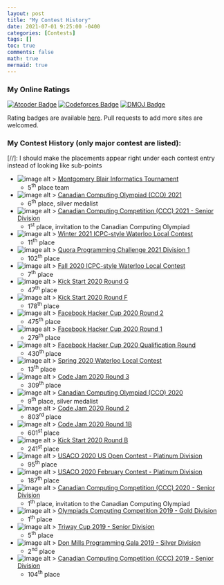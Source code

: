 ```yaml
---
layout: post
title: "My Contest History"
date: 2021-07-01 9:25:00 -0400
categories: [Contests]
tags: []
toc: true
comments: false
math: true
mermaid: true
---
```


### My Online Ratings
[![Atcoder Badge](https://rating-badges.herokuapp.com/Atcoder/crackersamdjam)](https://atcoder.jp/users/crackersamdjam)
[![Codeforces Badge](https://rating-badges.herokuapp.com/Codeforces/crackersamdjam)](https://codeforces.com/profile/crackersamdjam)
[![DMOJ Badge](https://rating-badges.herokuapp.com/DMOJ/crackersamdjam)](https://www.dmoj.ca/user/crackersamdjam)

Rating badges are available [here](https://github.com/crackersamdjam/Rating-Badges). Pull requests to add more sites are welcomed.


### My Contest History (only major contest are listed):

[//]: I should make the placements appear right under each contest entry instead of looking like sub-points
<!--
- ![image alt >](/assets/img/content/contest-history/.png) []()
  - 1<sup>th</sup> place
-->

- ![image alt >](/assets/img/content/contest-history/mbit.png) [Montgomery Blair Informatics Tournament](https://mbit.mbhs.edu/archive/2021s/)
  - 5<sup>th</sup> place team
- ![image alt >](/assets/img/content/contest-history/cemc.png) [Canadian Computing Olympiad (CCO) 2021](https://cemc.uwaterloo.ca/contests/past_contests/2021/2021CCOResults.pdf)
  - 6<sup>th</sup> place, silver medalist
- ![image alt >](/assets/img/content/contest-history/cemc.png) [Canadian Computing Competition (CCC) 2021 - Senior Division](https://cemc.uwaterloo.ca/contests/past_contests/2021/2021CCCResults.pdf)
  - 1<sup>st</sup> place, invitation to the Canadian Computing Olympiad
- ![image alt >](/assets/img/content/contest-history/icpc.png) [Winter 2021 ICPC-style Waterloo Local Contest](http://acm.student.cs.uwaterloo.ca/~acm00/210207score.html)
  - 11<sup>th</sup> place
- ![image alt >](/assets/img/content/contest-history/quora.jpg) [Quora Programming Challenge 2021 Division 1](https://docs.google.com/spreadsheets/d/1xVzryOFrhq7G9YpePcstexg8owvQPyev7EOXogdaI2c/edit#gid=0&range=A102)
  - 102<sup>th</sup> place
- ![image alt >](/assets/img/content/contest-history/icpc.png) [Fall 2020 ICPC-style Waterloo Local Contest](http://acm.student.cs.uwaterloo.ca/~acm00/201024score.html)
  - 7<sup>th</sup> place
- ![image alt >](/assets/img/content/contest-history/google.png) [Kick Start 2020 Round G](https://codingcompetitions.withgoogle.com/kickstart/round/00000000001a0069)
  - 47<sup>th</sup> place
- ![image alt >](/assets/img/content/contest-history/google.png) [Kick Start 2020 Round F](https://codingcompetitions.withgoogle.com/kickstart/round/000000000019ff48)
  - 178<sup>th</sup> place
- ![image alt >](/assets/img/content/contest-history/facebook.png) [Facebook Hacker Cup 2020 Round 2](https://www.facebook.com/codingcompetitions/hacker-cup/2020/round-2/scoreboard)
  - 475<sup>th</sup> place
- ![image alt >](/assets/img/content/contest-history/facebook.png) [Facebook Hacker Cup 2020 Round 1](https://www.facebook.com/codingcompetitions/hacker-cup/2020/round-1/scoreboard)
  - 279<sup>th</sup> place
- ![image alt >](/assets/img/content/contest-history/facebook.png) [Facebook Hacker Cup 2020 Qualification Round
](https://www.facebook.com/codingcompetitions/hacker-cup/2020/qualification-round/scoreboard)
  - 430<sup>th</sup> place
- ![image alt >](/assets/img/content/contest-history/icpc.png) [Spring 2020 Waterloo Local Contest](http://acm.student.cs.uwaterloo.ca/~acm00/200725score.html)
  - 13<sup>th</sup> place
- ![image alt >](/assets/img/content/contest-history/google.png) [Code Jam 2020 Round 3](https://codingcompetitions.withgoogle.com/codejam/round/000000000019ff7e)
  - 309<sup>th</sup> place
- ![image alt >](/assets/img/content/contest-history/cemc.png) [Canadian Computing Olympiad (CCO) 2020](https://cemc.uwaterloo.ca/contests/past_contests/2020/2020CCOResults.pdf)
  - 9<sup>th</sup> place, silver medalist
- ![image alt >](/assets/img/content/contest-history/google.png) [Code Jam 2020 Round 2](https://codingcompetitions.withgoogle.com/codejam/round/000000000019ffb9)
  - 803<sup>rd</sup> place
- ![image alt >](/assets/img/content/contest-history/google.png) [Code Jam 2020 Round 1B](https://codingcompetitions.withgoogle.com/codejam/round/000000000019fef2)
  - 601<sup>st</sup> place
- ![image alt >](/assets/img/content/contest-history/google.png) [Kick Start 2020 Round B](https://codingcompetitions.withgoogle.com/kickstart/round/000000000019ffc8)
  - 241<sup>st</sup> place
- ![image alt >](/assets/img/content/contest-history/usaco.png) [USACO 2020 US Open Contest - Platinum Division](http://www.usaco.org/index.php?page=open20results)
  - 95<sup>th</sup> place
- ![image alt >](/assets/img/content/contest-history/usaco.png) [USACO 2020 February Contest - Platinum Division](http://www.usaco.org/index.php?page=feb20results)
  - 187<sup>th</sup> place
- ![image alt >](/assets/img/content/contest-history/cemc.png) [Canadian Computing Competition (CCC) 2020 - Senior Division](https://cemc.uwaterloo.ca/contests/past_contests/2020/2020CCCResults.pdf)
  - 1<sup>th</sup> place, invitation to the Canadian Computing Olympiad
- ![image alt >](/assets/img/content/contest-history/dmoj.png) [Olympiads Computing Competition 2019 - Gold Division](https://dmoj.ca/occ)
  - 1<sup>th</sup> place
- ![image alt >](/assets/img/content/contest-history/dmoj.png) [Triway Cup 2019 - Senior Division](https://dmoj.ca/contest/tc19summers)
  - 5<sup>th</sup> place
- ![image alt >](/assets/img/content/contest-history/dmoj.png) [Don Mills Programming Gala 2019 - Silver Division](https://dmoj.ca/dmpg/2019)
  - 2<sup>nd</sup> place
- ![image alt >](/assets/img/content/contest-history/cemc.png) [Canadian Computing Competition (CCC) 2019 - Senior Division](https://cemc.uwaterloo.ca/contests/computing/2019/stage%201/2019CCCResults.pdf)
  - 104<sup>th</sup> place


